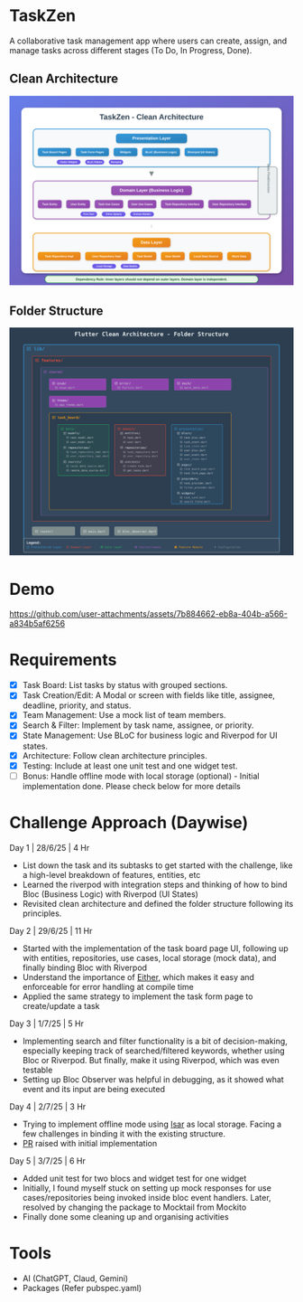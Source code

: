 # TaskZen

A collaborative task management app where users can create, assign, and manage tasks across different stages (To Do, In Progress, Done). 

## Clean Architecture
![Clean Architecture](https://github.com/DevyankShaw/taskzen/blob/main/images/clean_architecture.svg)

## Folder Structure
![Folder Structure](https://github.com/DevyankShaw/taskzen/blob/main/images/folder_structure.svg)

# Demo

https://github.com/user-attachments/assets/7b884662-eb8a-404b-a566-a834b5af6256

# Requirements
- [x] Task Board: List tasks by status with grouped sections. 
- [x] Task Creation/Edit: A Modal or screen with fields like title, assignee, deadline, priority, and status. 
- [x] Team Management: Use a mock list of team members.
- [x] Search & Filter: Implement by task name, assignee, or priority. 
- [x] State Management: Use BLoC for business logic and Riverpod for UI states.
- [x] Architecture: Follow clean architecture principles.
- [x] Testing: Include at least one unit test and one widget test.
- [ ] Bonus: Handle offline mode with local storage (optional) - Initial implementation done. Please check below for more details

# Challenge Approach (Daywise)

 Day 1 | 28/6/25 | 4 Hr
   - List down the task and its subtasks to get started with the challenge, like a high-level breakdown of features, entities, etc
   - Learned the riverpod with integration steps and thinking of how to bind Bloc (Business Logic) with Riverpod (UI States) 
   - Revisited clean architecture and defined the folder structure following its principles. 

Day 2 | 29/6/25 | 11 Hr
   - Started with the implementation of the task board page UI, following up with entities, repositories, use cases, local storage (mock data), and finally binding Bloc with Riverpod
   - Understand the importance of [Either](https://codewithandrea.com/articles/functional-error-handling-either-fpdart/), which makes it easy and enforceable for error handling at compile time
   - Applied the same strategy to implement the task form page to create/update a task

Day 3 | 1/7/25 | 5 Hr
   - Implementing search and filter functionality is a bit of decision-making, especially keeping track of searched/filtered keywords, whether using Bloc or Riverpod. But finally, make it using Riverpod, which was even testable
   - Setting up Bloc Observer was helpful in debugging, as it showed what event and its input are being executed

Day 4 | 2/7/25 | 3 Hr
   - Trying to implement offline mode using [Isar](https://pub.dev/packages/isar) as local storage. Facing a few challenges in binding it with the existing structure.
   - [PR](https://github.com/DevyankShaw/taskzen/pull/1) raised with initial implementation

Day 5 | 3/7/25 | 6 Hr
   - Added unit test for two blocs and widget test for one widget
   - Initially, I found myself stuck on setting up mock responses for use cases/repositories being invoked inside bloc event handlers. Later, resolved by changing the package to Mocktail from Mockito
   - Finally done some cleaning up and organising activities

# Tools
- AI (ChatGPT, Claud, Gemini)
- Packages (Refer pubspec.yaml)

